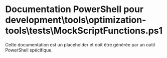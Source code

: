 # Documentation PowerShell pour development\tools\optimization-tools\tests\MockScriptFunctions.ps1

Cette documentation est un placeholder et doit être générée par un outil PowerShell spécifique.
